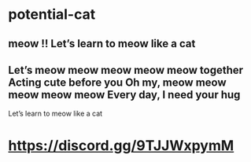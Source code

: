 # potential-cat
meow !!
Let’s learn to meow like a cat
-
Let’s meow meow meow meow meow together
Acting cute before you
Oh my, meow meow meow meow meow
Every day, I need your hug
-
Let’s learn to meow like a cat

# https://discord.gg/9TJJWxpymM
